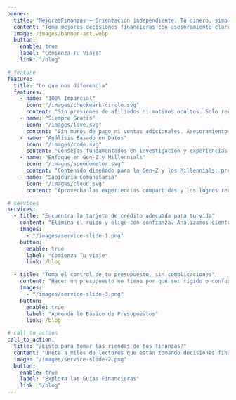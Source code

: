 ```yaml
---
banner:
  title: "MejoresFinanzas — Orientación independiente. Tu dinero, simplificado."
  content: "Toma mejores decisiones financieras con asesoramiento claro e independiente sobre tarjetas de crédito, presupuestos y finanzas personales. En MejoresFinanzas, no hay registros ni condiciones ocultas, solo una guía sencilla para ayudarte a crecer financieramente."
  image: /images/banner-art.webp
  button:
    enable: true
    label: "Comienza Tu Viaje"
    link: "/blog"

# feature
feature:
  title: "Lo que nos diferencia"
  features:
    - name: "100% Imparcial"
      icon: "/images/checkmark-circle.svg"
      content: "Sin presiones de afiliados ni motivos ocultos. Solo recomendaciones basadas en lo que es genuinamente mejor para ti."
    - name: "Siempre Gratis"
      icon: "/images/love.svg"
      content: "Sin muros de pago ni ventas adicionales. Asesoramiento financiero de calidad, gratis para todos."
    - name: "Análisis Basado en Datos"
      icon: "/images/code.svg"
      content: "Consejos fundamentados en investigación y experiencias reales de usuarios."
    - name: "Enfoque en Gen-Z y Millennials"
      icon: "/images/speedometer.svg"
      content: "Contenido diseñado para la Gen-Z y los Millennials: préstamos estudiantiles, trabajo informal y los desafíos financieros de hoy."
    - name: "Sabiduría Comunitaria"
      icon: "/images/cloud.svg"
      content: "Aprovecha las experiencias compartidas y los logros reales de personas como tú."

# services
services:
  - title: "Encuentra la tarjeta de crédito adecuada para tu vida"
    content: "Elimina el ruido y elige con confianza. Analizamos cientos de tarjetas para mostrarte opciones que se ajustan a tus patrones de gasto y objetivos. Ya sea que estés construyendo crédito, buscando recompensas o consolidando deudas, te ayudaremos a encontrar la opción correcta, sin discursos de venta."
    images:
      - "/images/service-slide-1.png"
    button:
      enable: true
      label: "Comienza Tu Viaje"
      link: /blog

  - title: "Toma el control de tu presupuesto, sin complicaciones"
    content: "Hacer un presupuesto no tiene por qué ser rígido o confuso. Aprende métodos prácticos que se adapten a tu estilo de vida, desde la regla 50/30/20 hasta el presupuesto base cero, para que descubras lo que funciona para ti. También destacaremos las mejores herramientas y aplicaciones gratuitas para automatizar tu progreso."
    images:
      - "/images/service-slide-3.png"
    button:
      enable: true
      label: "Aprende lo Básico de Presupuestos"
      link: /blog

# call_to_action
call_to_action:
  title: "¿Listo para tomar las riendas de tus finanzas?"
  content: "Únete a miles de lectores que están tomando decisiones financieras más inteligentes. Explora guías independientes y consejos prácticos, sin necesidad de registrarte."
  image: "/images/service-slide-2.png"
  button:
    enable: true
    label: "Explora las Guías Financieras"
    link: "/blog"
---
```

